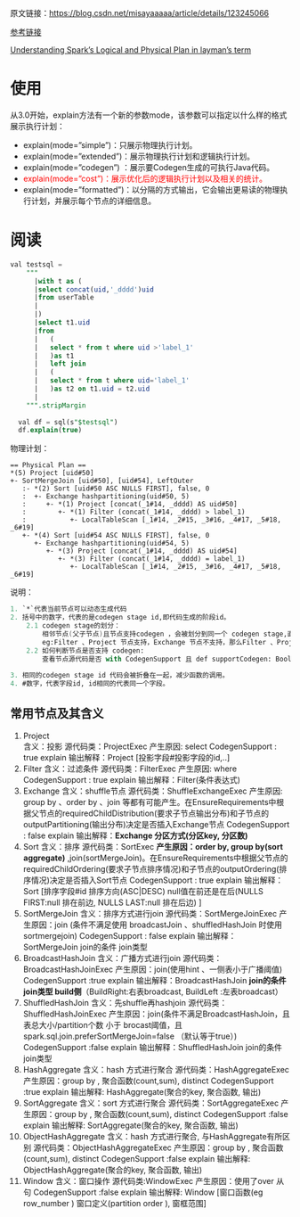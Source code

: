 原文链接：https://blog.csdn.net/misayaaaaa/article/details/123245066

[参考链接](https://zhuanlan.zhihu.com/p/336693158)

[Understanding Spark’s Logical and Physical Plan in layman’s term](https://blog.knoldus.com/understanding-sparks-logical-and-physical-plan-in-laymans-term/)



# 使用

从3.0开始，explain方法有一个新的参数mode，该参数可以指定以什么样的格式展示执行计划：

- explain(mode=”simple”)：只展示物理执行计划。
- explain(mode=”extended”)：展示物理执行计划和逻辑执行计划。
- explain(mode=”codegen”) ：展示要Codegen生成的可执行Java代码。
- <font color=red>explain(mode=”cost”)：展示优化后的逻辑执行计划以及相关的统计。</font>
- explain(mode=”formatted”)：以分隔的方式输出，它会输出更易读的物理执行计划，并展示每个节点的详细信息。

# 阅读

```sql
val testsql =
    """
      |with t as (
      |select concat(uid,'_dddd')uid
      |from userTable
      |
      |)
      |select t1.uid
      |from
      |   (
      |   select * from t where uid >'label_1'
      |   )as t1
      |   left join
      |   (
      |   select * from t where uid='label_1'
      |   )as t2 on t1.uid = t2.uid
      |
    """.stripMargin
    
  val df = sql(s"$testsql")
  df.explain(true)
```

物理计划：

```oxygene
== Physical Plan ==
*(5) Project [uid#50]
+- SortMergeJoin [uid#50], [uid#54], LeftOuter
   :- *(2) Sort [uid#50 ASC NULLS FIRST], false, 0
   :  +- Exchange hashpartitioning(uid#50, 5)
   :     +- *(1) Project [concat(_1#14, _dddd) AS uid#50]
   :        +- *(1) Filter (concat(_1#14, _dddd) > label_1)
   :           +- LocalTableScan [_1#14, _2#15, _3#16, _4#17, _5#18, _6#19]
   +- *(4) Sort [uid#54 ASC NULLS FIRST], false, 0
      +- Exchange hashpartitioning(uid#54, 5)
         +- *(3) Project [concat(_1#14, _dddd) AS uid#54]
            +- *(3) Filter (concat(_1#14, _dddd) = label_1)
               +- LocalTableScan [_1#14, _2#15, _3#16, _4#17, _5#18, _6#19]
```

说明：

```fsharp
1. `*`代表当前节点可以动态生成代码
2. 括号中的数字，代表的是codegen stage id,即代码生成的阶段id。
    2.1 codegen stage的划分：
        相邻节点(父子节点)且节点支持codegen ，会被划分到同一个 codegen stage,直到不支持codegen的节点。
        eg:Filter 、Project 节点支持，Exchange 节点不支持，那么Filter 、Project就会被划分到同一个stage中，
    2.2 如何判断节点是否支持 codegen: 
        查看节点源代码是否 with CodegenSupport 且 def supportCodegen: Boolean = true 
    
3. 相同的codegen stage id 代码会被折叠在一起，减少函数的调用。
4. #数字，代表字段id, id相同的代表同一个字段。
```

## 常用节点及其含义

1. Project  
    含义：投影 
    源代码类：ProjectExec 
    产生原因: select 
    CodegenSupport : true 
    explain 输出解释：Project [投影字段#投影字段的id,..]
2. Filter 
    含义：过滤条件
    源代码类：FilterExec 
    产生原因: where 
    CodegenSupport : true 
    explain 输出解释：Filter(条件表达式)
3. Exchange 
    含义：shuffle节点
    源代码类：ShuffleExchangeExec 
    产生原因: group by 、order by 、join 等都有可能产生。在EnsureRequirements中根据父节点的requiredChildDistribution(要求子节点输出分布)和子节点的outputPartitioning(输出分布)决定是否插入Exchange节点
    CodegenSupport : false 
    explain 输出解释：**Exchange 分区方式(分区key, 分区数)**
4. Sort 
    含义：排序 
    源代码类：SortExec 
    **产生原因：order by, group by(sort aggregate)** 
    ,join(sortMergeJoin)。在EnsureRequirements中根据父节点的requiredChildOrdering(要求子节点排序情况)和子节点的outputOrdering(排序情况)决定是否插入Sort节点 
    CodegenSupport : true 
    explain 输出解释：Sort [排序字段#id  排序方向(ASC|DESC)  null值在前还是在后(NULLS FIRST:null 排在前边, NULLS LAST:null 排在后边) ]
5. SortMergeJoin 
    含义：排序方式进行join
    源代码类：SortMergeJoinExec
    产生原因：join (条件不满足使用 broadcastJoin 、shuffledHashJoin 时使用 sortmergejoin)
    CodegenSupport : false
    explain 输出解释：SortMergeJoin  join的条件  join类型
6. BroadcastHashJoin
    含义：广播方式进行join
    源代码类：BroadcastHashJoinExec
    产生原因：join(使用hint 、一侧表小于广播阈值)
    CodegenSupport :true
    explain 输出解释：BroadcastHashJoin  **join的条件  join类型  build侧**（BuildRight:右表broadcast, BuildLeft :左表broadcast）
7. ShuffledHashJoin
    含义：先shuffle再hashjoin
    源代码类：ShuffledHashJoinExec
    产生原因：join(条件不满足BroadcastHashJoin，且表总大小/partition个数 小于 brocast阈值，且spark.sql.join.preferSortMergeJoin=false （默认等于true）)
    CodegenSupport :false
    explain 输出解释：ShuffledHashJoin  join的条件  join类型
8. HashAggregate
    含义：hash 方式进行聚合
    源代码类：HashAggregateExec
    产生原因：group by , 聚合函数(count,sum), distinct
    CodegenSupport :true
    explain 输出解释: HashAggregate(聚合的key, 聚合函数, 输出)
9. SortAggregate
    含义：sort 方式进行聚合
    源代码类：SortAggregateExec
    产生原因：group by , 聚合函数(count,sum), distinct
    CodegenSupport :false
    explain 输出解释: SortAggregate(聚合的key, 聚合函数, 输出)
10. ObjectHashAggregate
     含义：hash 方式进行聚合, 与HashAggregate有所区别
     源代码类：ObjectHashAggregateExec
     产生原因：group by , 聚合函数(count,sum), distinct
     CodegenSupport :false
     explain 输出解释: ObjectHashAggregate(聚合的key, 聚合函数, 输出)
11. Window
     含义：窗口操作
     源代码类:WindowExec
     产生原因：使用了over 从句
     CodegenSupport :false
     explain 输出解释: Window [窗口函数(eg row_number ) 窗口定义(partition order ), 窗框范围]



